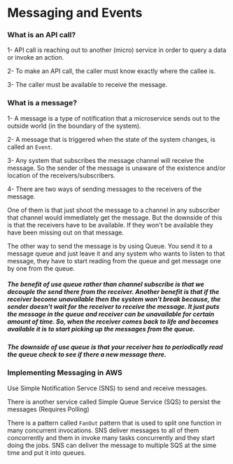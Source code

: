 # Messaging and Events
 ### What is an API call?
 1- API call is reaching out to another (micro) service in order to query a data or invoke an action.

 2- To make an API call, the caller must know exactly where the callee is.
 
 3- The caller must be available to receive the message.


 ### What is a message?
 1- A message is a type of notification that a microservice sends out to the outside world (in the boundary of the system).

 2- A message that is triggered when the state of the system changes, is called an ``` Event ```.

 3- Any system that subscribes the message channel will receive the message. So the sender of the message is unaware of the existence and/or location of the receivers/subscribers.

 4- There are two ways of sending messages to the receivers of the message. 
 
 One of them is that just shoot the message to a channel in any subscriber that channel would immediately get the message. But the downside of this is that the receivers have to be available. If they won't be available they have been missing out on that message. 
 
 The other way to send the message is by using Queue. You send it to a message queue and just leave it and any system who wants to listen to that message, they have to start reading from the queue and get message one by one from the queue.

 ##### The benefit of use queue rather than channel subscribe is that we decouple the send there from the receiver. Another benefit is that if the receiver become unavailable then the system won't break because, the sender doesn't wait for the receiver to receive the message. It just puts the message in the queue and receiver can be unavailable for certain amount of time. So, when the receiver comes back to life and becomes available it is to start picking up the messages from the queue.

 ##### The downside of use queue is that your receiver has to periodically read the queue check to see if there a new message there.

 ### Implementing Messaging in AWS
Use Simple Notification Servce (SNS) to send and receive messages.

There is another service called Simple Queue Service (SQS) to persist the messages (Requires Polling)

There is a pattern called ``` FanOut ``` pattern that is used to split one function in many concurrent invocations. SNS deliver messages to all of them concorrently and them in invoke many tasks concurrently and they start doing the jobs. SNS can deliver the message to multiple SQS at the sime time and put it into queues.


